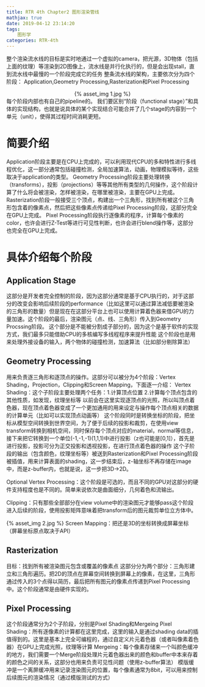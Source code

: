 ```yaml
---
title: RTR 4th Chapter2 图形渲染管线
mathjax: true
date: 2019-04-12 23:14:20
tags:
    图形学
categories: RTR-4th
---
```

整个渲染流水线的目标是实时地通过一个虚拟的camera，把光源，3D物体（包括上面的纹理）等渲染到2D图像上，流水线是并行化执行的，但是会出现stall，直到流水线中最慢的一个阶段完成它的任务
整条流水线的架构，主要依次分为四个阶段：
Application,Geometry Processing,Rasterization和Pixel Processing
<div align="center">{% asset_img 1.jpg %}</div>
每个阶段内部也有自己的pipeline的。
我们要区别“阶段（functional stage）”和具体的实现结构，也就是说具体的某个实现结合可能合并了几个stage的内容到一个单元（unit），使得其过程时间消耗更短。

# 简要介绍

Application阶段主要是在CPU上完成的，可以利用现代CPU的多和特性进行多线程优化，这一部分通常包括碰撞检测，全局加速算法，动画，物理模拟等待，这些取决于application的类型。
Geometry Processing阶段主要处理转换（transforms），投影（projections）等等其他所有类型的几何操作，这个阶段计算了什么将会被渲染，怎样被渲染，在哪里被渲染，主要在GPU上完成。
Rasterization阶段一般接受三个顶点，构建出一个三角形，找到所有被这个三角形包含着的像素点，然后把这些像素点传递给Pixel Processing阶段，这部分完全在GPU上完成。
Pixel Processing阶段执行逐像素的程序，计算每个像素的color，也许会进行Z-Test等进行可见性判断，也许会进行blend操作等，这部分也完全在GPU上完成。

# 具体介绍每个阶段

## Application Stage

这部分是开发者完全控制的阶段，因为这部分通常是基于CPU执行的，对于这部分的改变会影响后续阶段的performance（比如这里可以通过算法减低要被渲染的三角形的数量）但是现在在这部分平台上也可以使用计算着色器来借GPU的力量加速。这个阶段的最后，渲染图元（点、线、三角形）传入到Geometry Procssing阶段。
这个部分是不能被分割成子部分的，因为这个是基于软件的实现方式，我们最多只能借助CPU的多核编写多线程程序来提升性能
这个阶段也是用来处理外接设备的输入，两个物体的碰撞检测，加速算法（比如部分剔除算法）

## Geometry Processing

用来负责逐三角形和逐顶点的操作。这部分可以被分为4个阶段：Vertex Shading，Projection，Clipping和Screen Mapping，下面逐一介绍：
Vertex Shading：这个子阶段主要处理两个任务：1.计算顶点位置 2.计算每个顶点包含的其他性质，如发现，纹理坐标等
以前会在这里实现逐顶点的光照，所以叫顶点着色器，现在顶点着色器变成了一个更加通用的用来设定与操作每个顶点相关的数据的计算单元（比如可以实现顶点动画等）
这个阶段同时是转换坐标的阶段，把坐标从模型空间转换到世界空间，为了便于后续的投影和裁剪，在使用view transform转换到相机空间，同时保存每个顶点对应的material，normal等信息，接下来把它转换到一个单位(-1,-1,-1)(1,1,1)中进行投影（z也可能是[0,1]），首先是进行投影，投影可分为正交投影和透视投影，在进行顶点着色器的操作
这个子阶段的输出（包含颜色，纹理坐标等）被送到Rasterization和Pixel Processing阶段被插值，用来计算表面的shading，这一步结束后，z-轴坐标不再存储在image中，而是z-buffer内，也就是说，这一步把3D->2D。

Optional Vertex Processing：这个阶段是可选的，而且不同的GPU对这部分的硬件支持程度也是不同的。简单来说依次是曲面细分，几何着色和流输出。

Clipping：只有那些全部部分在view volume中的渲染图元才能够pass这个阶段进入后续的阶段，使用投影矩阵意味着把transform后的图元裁剪单位立方体中。

{% asset_img 2.jpg %}
Screen Mapping：把还是3D的坐标转换成屏幕坐标（屏幕坐标原点取决于API）

## Rasterization
目标：找到所有被渲染图元包含或覆盖的像素点
这部分分为两个部分：三角形建立和三角形遍历。把2D的顶点在屏幕空间转换到屏幕上的像素，在这里，三角形通过传入的3个点得以简历，最后把所有图元的像素点传递到Pixel Processing中。这个阶段通常是由硬件实现的。
## Pixel Processing
这个阶段通常分为2个子阶段，分别是Pixel Shading和Mergeing
Pixel Shading：所有逐像素的计算都在这里完成，这里的输入是通过shading data的插值得到的。这里是基本上完全可编程的，通过自定义片元着色器（或者叫像素着色器）在GPU上完成光照，纹理等计算
Mergeing：每个像素存储来一个叫颜色缓冲的地方，我们需要一个Merge阶段处理片元着色器出来的颜色和buffer中本来存着的颜色之间的关系，这部分也用来负责可见性问题（使用z-buffer算法）
模版缓冲是一个离屏缓冲用来记录渲染图元的位置，每个像素通常为8bit，可以用来控制后续图元的渲染情况（通过模版测试的方式）